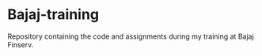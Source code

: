 # Bajaj-training

Repository containing the code and assignments during my training at Bajaj Finserv.
